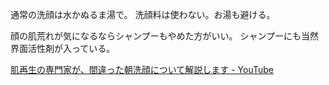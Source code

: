 通常の洗顔は水かぬるま湯で。
洗顔料は使わない。お湯も避ける。

顔の肌荒れが気になるならシャンプーもやめた方がいい。
シャンプーにも当然界面活性剤が入っている。

[肌再生の専門家が、間違った朝洗顔について解説します - YouTube](https://youtu.be/uiyex5M4kWE?si=5x6AKoiYjtQbEXX3)
